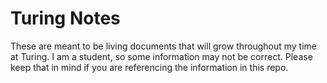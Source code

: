 # Turing Notes
These are meant to be living documents that will grow throughout my time at Turing. I am a student, so some information may not be correct. Please keep that in mind if you are referencing the information in this repo. 
